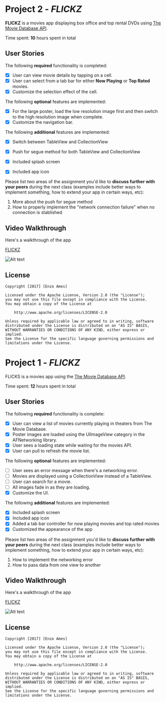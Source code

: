 # Project 2 - *FLICKZ*

**FLICKZ** is a movies app displaying box office and top rental DVDs using [The Movie Database API](http://docs.themoviedb.apiary.io/#).

Time spent: **10** hours spent in total

## User Stories

The following **required** functionality is completed:

- [x] User can view movie details by tapping on a cell.
- [x] User can select from a tab bar for either **Now Playing** or **Top Rated** movies.
- [x] Customize the selection effect of the cell.

The following **optional** features are implemented:

- [x] For the large poster, load the low resolution image first and then switch to the high resolution image when complete.
- [x] Customize the navigation bar.

The following **additional** features are implemented:

- [x] Switch between TableView and CollectionView
- [X] Push for segue method for both TableView and CollectionView
- [x] Included splash screen
- [x] Included app icon


Please list two areas of the assignment you'd like to **discuss further with your peers** during the next class (examples include better ways to implement something, how to extend your app in certain ways, etc):

1. More about the push for segue method
2. How to properly implement the "network connection failure" when no connection is stablished

## Video Walkthrough
Here's a walkthrough of the app

[FLICKZ](https://github.com/enzoames/Flickz/blob/master/FLICKZ/flickzGIF2/FLICKZ2.gif)

![Alt text](https://github.com/enzoames/Flickz/blob/master/FLICKZ/flickzGIF2/FLICKZ2.gif)



## License

    Copyright [2017] [Enzo Ames]

    Licensed under the Apache License, Version 2.0 (the "License");
    you may not use this file except in compliance with the License.
    You may obtain a copy of the License at

        http://www.apache.org/licenses/LICENSE-2.0

    Unless required by applicable law or agreed to in writing, software
    distributed under the License is distributed on an "AS IS" BASIS,
    WITHOUT WARRANTIES OR CONDITIONS OF ANY KIND, either express or implied.
    See the License for the specific language governing permissions and
    limitations under the License.










# Project 1 - *FLICKZ*

FLICKS is a movies app using the [The Movie Database API](http://docs.themoviedb.apiary.io/#).

Time spent: **12** hours spent in total

## User Stories

The following **required** functionality is complete:

- [x] User can view a list of movies currently playing in theaters from The Movie Database.
- [x] Poster images are loaded using the UIImageView category in the AFNetworking library.
- [x] User sees a loading state while waiting for the movies API.
- [x] User can pull to refresh the movie list.

The following **optional** features are implemented:

- [ ] User sees an error message when there's a networking error.
- [ ] Movies are displayed using a CollectionView instead of a TableView.
- [ ] User can search for a movie.
- [ ] All images fade in as they are loading.
- [x] Customize the UI.

The following **additional** features are implemented:

- [x] Included splash screen
- [x] Included app icon
- [x] Added a tab bar controller for now playing movies and top rated movies
- [x] Customized the appearance of the app

Please list two areas of the assignment you'd like to **discuss further with your peers** during the next class (examples include better ways to implement something, how to extend your app in certain ways, etc):

1. How to implement the networking error
2. How to pass data from one view to another

## Video Walkthrough

Here's a walkthrough of the app

[FLICKZ](https://github.com/enzoames/Flickz/blob/master/FLICKZ/flickzGIF1/FlickzG.gif)

![Alt text](https://github.com/enzoames/Flickz/blob/master/FLICKZ/flickzGIF1/FlickzG.gif)


## License

    Copyright [2017] [Enzo Ames]

    Licensed under the Apache License, Version 2.0 (the "License");
    you may not use this file except in compliance with the License.
    You may obtain a copy of the License at

        http://www.apache.org/licenses/LICENSE-2.0

    Unless required by applicable law or agreed to in writing, software
    distributed under the License is distributed on an "AS IS" BASIS,
    WITHOUT WARRANTIES OR CONDITIONS OF ANY KIND, either express or implied.
    See the License for the specific language governing permissions and
    limitations under the License.
